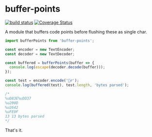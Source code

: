 # buffer-points

[![build status](https://github.com/WebReflection/buffer-points/actions/workflows/node.js.yml/badge.svg)](https://github.com/WebReflection/buffer-points/actions) [![Coverage Status](https://coveralls.io/repos/github/WebReflection/buffer-points/badge.svg?branch=main)](https://coveralls.io/github/WebReflection/buffer-points?branch=main)


A module that buffers code points before flushing these as single char.

```js
import bufferPoints from 'buffer-points';

const encoder = new TextEncoder;
const decoder = new TextDecoder;

const buffered = bufferPoints(buffer => {
  console.log(escape(decoder.decode(buffer)));
});

const test = encoder.encode('🤷‍♂️');
console.log(buffered(test), test.length, 'bytes parsed');

/*
%uD83E%uDD37
%u200D
%u2642
%uFE0F
13 13 bytes parsed
*/

```

That's it.
